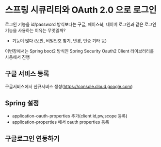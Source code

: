 # 스프링 시큐리티와 OAuth 2.0 으로 로그인 

로그인 기능을 id/password 방식보다는 구글, 페이스북, 네이버 로그인과 같은 로그인 기능을 사용하는 이유는 무엇일까?  
- 기능이 많다 (보안, 비밀번호 찾기, 변경, 인증 기타 등)

이번장에서는 Spring boot2 방식인 Spring Security Oauth2 Client 라이브러리를 사용해서 진행

구글 서비스 등록
------------
구글서비스에서 신규서비스 생성(https://console.cloud.google.com)

Spring 설정
---------
- application-oauth-properties 추가(client id,pw,scope 등록)
- application-properties 에서 oauth properties 등록

구글로그인 연동하기
-------

